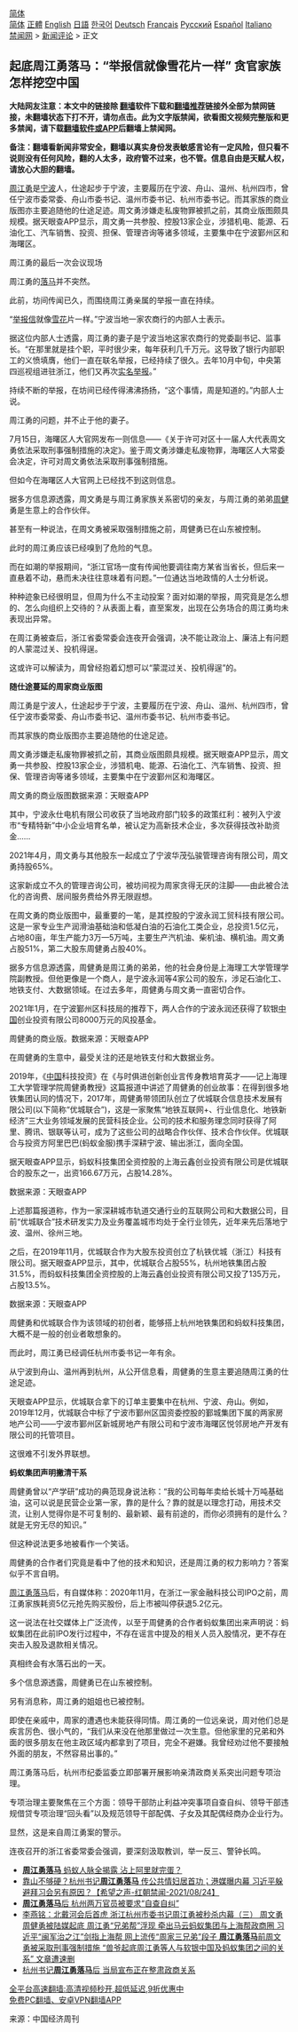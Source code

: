  <!-- 面包屑导航 --> <div class="breadcrumb"><!-- GTranslate: https://gtranslate.io/ -->  <div class="switcher notranslate">  <div class="selected">  <a href="#" onclick="return false;"> 简体</a>  </div>  <div class="option">  <a href="https://www.bannedbook.org" onclick="doGTranslate('zh-CN|zh-CN');jQuery('div.switcher div.selected a').html(jQuery(this).html());return false;" title="简体中文" class="nturl selected"> 简体</a>  <a href="https://www.bannedbook.org/zh-tw/" onclick="doGTranslate('zh-CN|zh-TW');jQuery('div.switcher div.selected a').html(jQuery(this).html());return false;" title="繁體中文" class="nturl"> 正體</a>  <a href="https://www.bannedbook.org/en/" onclick="doGTranslate('zh-CN|en');jQuery('div.switcher div.selected a').html(jQuery(this).html());return false;" title="English" class="nturl"> English</a>  <a href="https://www.bannedbook.org/ja/" onclick="doGTranslate('zh-CN|ja');jQuery('div.switcher div.selected a').html(jQuery(this).html());return false;" title="日本語" class="nturl"> 日語</a>  <a href="https://www.bannedbook.org/ko/" onclick="doGTranslate('zh-CN|ko');jQuery('div.switcher div.selected a').html(jQuery(this).html());return false;" title="한국어" class="nturl"> 한국어</a>  <a href="https://www.bannedbook.org/de/" onclick="doGTranslate('zh-CN|de');jQuery('div.switcher div.selected a').html(jQuery(this).html());return false;" title="Deutsch" class="nturl"> Deutsch</a>  <a href="https://www.bannedbook.org/fr/" onclick="doGTranslate('zh-CN|fr');jQuery('div.switcher div.selected a').html(jQuery(this).html());return false;" title="Français" class="nturl"> Français</a>  <a href="https://www.bannedbook.org/ru/" onclick="doGTranslate('zh-CN|ru');jQuery('div.switcher div.selected a').html(jQuery(this).html());return false;" title="Русский" class="nturl"> Русский</a>  <a href="https://www.bannedbook.org/es/" onclick="doGTranslate('zh-CN|es');jQuery('div.switcher div.selected a').html(jQuery(this).html());return false;" title="Español" class="nturl"> Español</a>  <a href="https://www.bannedbook.org/it/" onclick="doGTranslate('zh-CN|it');jQuery('div.switcher div.selected a').html(jQuery(this).html());return false;" title="Italiano" class="nturl"> Italiano</a>  </div>  </div>      <div class='breadcrumb-sub'><!-- Breadcrumb NavXT 6.3.0 --> <a href="https://www.bannedbook.org/" class="home">禁闻网</a> &gt; <a href="https://www.bannedbook.org/bnews/comments/" class="category">新闻评论</a> &gt; 正文</div></div><h2>起底周江勇落马：“举报信就像雪花片一样” 贪官家族怎样挖空中国</h2> <p class="notice"><b>大陆网友注意：本文中的链接除 <a href="https://github.com/bannedbook/fanqiang" >翻墙</a>软件下载和<a href="https://github.com/killgcd/justmysocks/blob/master/README.md">翻墙推荐</a>链接外全部为禁网链接，未翻墙状态下打不开，请勿点击。此为文字版禁闻，欲看图文视频完整版和更多禁闻，请下载<a href="https://github.com/bannedbook/fanqiang">翻墙软件或APP</a>后翻墙上禁闻网。</p><p>备注：翻墙看新闻非常安全，翻墙以真实身份发表敏感言论有一定风险，但只看不说则没有任何风险，翻的人太多，政府管不过来，也不管。信息自由是天赋人权，请放心大胆的翻墙。</b></p>  <div class="entry"> <p id="summary"><a href="https://www.bannedbook.org/bnews/tag/%e5%91%a8%e6%b1%9f%e5%8b%87/" class="st_tag internal_tag" rel="tag" title="标签 周江勇 下的日志">周江勇</a>是<a href="https://www.bannedbook.org/bnews/tag/%e5%ae%81%e6%b3%a2/" class="st_tag internal_tag" rel="tag" title="标签 宁波 下的日志">宁波</a>人，仕途起步于宁波，主要履历在宁波、舟山、温州、杭州四市，曾任宁波市委常委、舟山市委书记、温州市委书记、杭州市委书记。而其家族的商业版图亦主要追随他的仕途足迹。周文勇涉嫌走私废物罪被抓之前，其商业版图颇具规模。据天眼查APP显示，周文勇一共参股、控股13家企业，涉猎机电、能源、石油化工、汽车销售、投资、担保、管理咨询等诸多领域，主要集中在宁波鄞州区和海曙区。</p> <p id="conimg">周江勇的最后一次会议现场</p> <p>周江勇的<a href="https://www.bannedbook.org/bnews/tag/%E8%90%BD%E9%A9%AC/" class="st_tag internal_tag" rel="tag" title="标签 落马 下的日志">落马</a>并不突然。</p> <p>此前，坊间传闻已久，而围绕周江勇亲属的举报一直在持续。</p> <p>“<a href="https://www.bannedbook.org/bnews/tag/%E4%B8%BE%E6%8A%A5%E4%BF%A1/" class="st_tag internal_tag" rel="tag" title="标签 举报信 下的日志">举报信</a>就像<a href="https://www.bannedbook.org/bnews/tag/%E9%9B%AA%E8%8A%B1/" class="st_tag internal_tag" rel="tag" title="标签 雪花 下的日志">雪花</a>片一样。”宁波当地一家农商行的内部人士表示。</p> <p>据这位内部人士透露，周江勇的妻子是宁波当地这家农商行的党委副书记、监事长。“在那里就是挂个职，平时很少来，每年获利几千万元。这导致了银行内部职工的义愤填膺，他们一直在联名举报，已经持续了很久。去年10月中旬，中央第四巡视组进驻浙江，他们又再次<span class='wp_keywordlink'><a href="https://www.bannedbook.org/forum30/" title="我要举报贪官 网络举报贪污" target="_blank">实名举报</a></span>。”</p> <p>持续不断的举报，在坊间已经传得沸沸扬扬，“这个事情，周是知道的。”内部人士说。</p> <p>周江勇的问题，并不止于他的妻子。</p> <p>7月15日，海曙区人大官网发布一则信息——《关于许可对区十一届人大代表周文勇依法采取刑事强制措施的决定》。鉴于周文勇涉嫌走私废物罪，海曙区人大常委会决定，许可对周文勇依法采取刑事强制措施。</p> <p>但如今在海曙区人大官网上已经找不到这则信息。</p> <p>据多方信息源透露，周文勇是与周江勇家族关系密切的亲友，与周江勇的弟弟<a href="https://www.bannedbook.org/bnews/tag/%e5%91%a8%e5%81%a5/" class="st_tag internal_tag" rel="tag" title="标签 周健 下的日志">周健</a>勇是生意上的合作伙伴。</p> <p>甚至有一种说法，在周文勇被采取强制措施之前，周健勇已在山东被控制。</p> <p>此时的周江勇应该已经嗅到了危险的气息。</p> <p>而在如潮的举报期间，“浙江官场一度有传闻他要调往南方某省当省长，但后来一直悬着不动，悬而未决往往意味着有问题。”一位通达当地政情的人士分析说。</p>  <p>种种迹象已经很明显，但周为什么不主动投案？面对如潮的举报，周究竟是怎么想的、怎么向组织上交待的？从表面上看，直至案发，出现在公务场合的周江勇均未表现出异常。</p> <p>在周江勇被查后，浙江省委常委会连夜开会强调，决不能让政治上、廉洁上有问题的人蒙混过关、投机得逞。</p> <p>这或许可以解读为，周曾经抱着幻想可以“蒙混过关、投机得逞”的。</p> <p><strong>随仕途蔓延的周家商业版图</strong></p> <p>周江勇是宁波人，仕途起步于宁波，主要履历在宁波、舟山、温州、杭州四市，曾任宁波市委常委、舟山市委书记、温州市委书记、杭州市委书记。</p> <p>而其家族的商业版图亦主要追随他的仕途足迹。</p> <p>周文勇涉嫌走私废物罪被抓之前，其商业版图颇具规模。据天眼查APP显示，周文勇一共参股、控股13家企业，涉猎机电、能源、石油化工、汽车销售、投资、担保、管理咨询等诸多领域，主要集中在宁波鄞州区和海曙区。</p> <p>周文勇的商业版图数据来源：天眼查APP</p> <p>其中，宁波永仕电机有限公司收获了当地政府部门较多的政策红利：被列入宁波市“专精特新”中小企业培育名单，被认定为高新技术企业，多次获得技改补助资金……</p> <p>2021年4月，周文勇与其他股东一起成立了宁波华茂弘骏管理咨询有限公司，周文勇持股65%。</p> <p>这家新成立不久的管理咨询公司，被坊间视为周家贪得无厌的注脚——由此被合法化的咨询费、居间服务费给外界无限遐想。</p> <p>在周文勇的商业版图中，最重要的一笔，是其控股的宁波永润工贸科技有限公司。这是一家专业生产润滑油基础油和低凝白油的石油化工类企业，总投资1.5亿元，占地80亩，年生产能力3万—5万吨，主要生产汽机油、柴机油、横机油。周文勇占股51%，第二大股东周健勇占股40%。</p> <p>据多方信息源透露，周健勇是周江勇的弟弟，他的社会身份是上海理工大学管理学院副教授。但他更像是一个商人，是宁波永润等4家公司的股东，涉足石油化工、地铁支付、大数据领域。在过去多年，周健勇与周文勇一直密切合作。</p> <p>2021年1月，在宁波鄞州区科技局的推荐下，两人合作的宁波永润还获得了软银<span class='wp_keywordlink_affiliate'><a href="https://www.bannedbook.org/" title="中国" target="_blank">中国</a></span>创业投资有限公司8000万元的风投基金。</p>  <p>周健勇的商业版。数据来源：天眼查APP</p> <p>在周健勇的生意中，最受关注的还是地铁支付和大数据业务。</p> <p>2019年，《<a href="https://www.bannedbook.org/bnews/tag/%E4%B8%AD%E5%9B%BD/" class="st_tag internal_tag" rel="tag" title="标签 中国 下的日志">中国</a>科技投资》在《与时俱进创新创业言传身教培育英才——记上海理工大学管理学院周健勇教授》这篇报道中讲述了周健勇的创业故事：在得到很多地铁集团认同的情况下，2017年，周健勇带领团队创立了优城联合信息技术发展有限公司(以下简称“优城联合”)，这是一家聚焦“地铁互联网+、行业信息化、地铁新经济”三大业务领域发展的民营科技企业。公司的技术和服务理念同时获得了阿里、腾讯、银联等认可，成为了这些公司的战略合作伙伴、技术合作伙伴。优城联合与投资方阿里巴巴(蚂蚁金服)携手深耕宁波、输出浙江，面向全国。</p> <p>据天眼查APP显示，蚂蚁科技集团全资控股的上海云鑫创业投资有限公司是优城联合的股东之一，出资166.67万元，占股14.28%。</p> <p>数据来源：天眼查APP</p> <p>上述那篇报道称，作为一家深耕城市轨道交通行业的互联网公司和大数据公司，目前“优城联合”技术研发实力及业务覆盖城市均处于全行业领先，近年来先后落地宁波、温州、徐州三地。</p> <p>之后，在2019年11月，优城联合作为大股东投资创立了杭铁优城（浙江）科技有限公司。据天眼查APP显示，其中，优城联合占股55%，杭州地铁集团占股31.5%，而蚂蚁科技集团全资控股的上海云鑫创业投资有限公司又投了135万元，占股13.5%。</p> <p>数据来源：天眼查APP</p> <p>周健勇和优城联合作为该领域的初创者，能够搭上杭州地铁集团和蚂蚁科技集团，大概不是一般的创业者敢想象的。</p> <p>而此时，周江勇已经调任杭州市委书记一年有余。</p> <p>从宁波到舟山、温州再到杭州，从公开信息看，周健勇的生意主要追随周江勇的仕途足迹。</p> <p>天眼查APP显示，优城联合拿下的订单主要集中在杭州、宁波、舟山。例如，2019年12月，优城联合中标了宁波市鄞州区国资委控股的鄞城集团下属的两家房地产公司——宁波市鄞州区新城房地产有限公司和宁波市海曙区悦邻房地产开发有限公司的托管项目。</p> <p>这很难不引发外界联想。</p> <p><strong>蚂蚁集团声明撇清干系</strong></p>  <p>周健勇曾以“产学研”成功的典范现身说法称：“我的公司每年卖给长城十万吨基础油，这可以说是民营企业第一家，靠的是什么？靠的就是以理念打动，用技术交流，让别人觉得你是不可复制的、最新颖、最有前途的，而你必须拥有的是什么？就是无穷无尽的知识。”</p> <p>但这种说法更多地被看作一个笑话。</p> <p>周健勇的合作者们究竟是看中了他的技术和知识，还是周江勇的权力影响力？答案似乎不言自明。</p> <p><a href="https://www.bannedbook.org/bnews/tag/%e5%91%a8%e6%b1%9f%e5%8b%87%e8%90%bd%e9%a9%ac/" class="st_tag internal_tag" rel="tag" title="标签 周江勇落马 下的日志">周江勇落马</a>后，有自媒体称：2020年11月，在浙江一家金融科技公司IPO之前，周江勇家族耗资5亿元抢先购买股份，后上市被叫停获退5.2亿元。</p> <p>这一说法在社交媒体上广泛流传，以至于周健勇的合作者蚂蚁集团出来声明说：蚂蚁集团在此前IPO发行过程中，不存在谣言中提及的相关人员入股情况，更不存在突击入股及退款相关情况。</p> <p>真相终会有水落石出的一天。</p> <p>多个信息源透露，周健勇已在山东被控制。</p> <p>另有消息称，周江勇的姐姐也已被控制。</p> <p>即使在亲戚中，周家的遭遇也未能获得同情。周江勇的一位远亲说，周对他们总是疾言厉色、很小气的，“我们从来没在他那里做过一次生意。但他家里的兄弟和外面的很多朋友在他主政区域内都拿到了项目，完全不避嫌。我曾经劝过他不要接触外面的朋友，不然容易出事的。”</p> <p>周江勇落马后，杭州市纪委监委立即部署开展影响亲清政商关系突出问题专项治理。</p> <p>专项治理主要聚焦在三个方面：领导干部防止利益冲突事项自查自纠、领导干部违规借贷专项治理“回头看”以及规范领导干部配偶、子女及其配偶经商办企业行为。</p> <p>显然，这是来自周江勇案的警示。</p> <p>连夜召开的浙江省委常委会强调，要深刻汲取教训，举一反三、警钟长鸣。</p> <ul class='op-related-articles' title='相关阅读'> <li><a href='https://www.bannedbook.org/bnews/cbnews/20210827/1614089.html' target='_blank'><b>周江勇落马</b> 蚂蚁人脉全揭露 沾上阿里就完蛋？</a></li> <li><a href='https://www.bannedbook.org/bnews/comments/20210825/1612785.html' target='_blank'>靠山不够硬？杭州书记<b>周江勇落马</b>  传公共情妇居首功；港媒曝内幕 习近平躲避拜习会另有原因？【希望之声-红朝禁闻-2021/08/24】</a></li> <li><a href='https://www.bannedbook.org/bnews/comments/20210825/1612658.html' target='_blank'><b>周江勇落马</b>后 杭州两万官员被要求“自查自纠”</a></li> <li><a href='https://www.bannedbook.org/bnews/comments/20210825/1612534.html' target='_blank'>李燕铭：北戴河会后首虎 浙江杭州市委书记周江勇被秒杀内幕（三） 周文勇周健勇被陆媒起底 周江勇“兄弟帮”浮现 牵出马云蚂蚁集团与上海帮政商圈 习近平“闽军治之江”剑指上海帮 网上流传“周家三兄弟”段子 <b>周江勇落马</b>前周文勇被采取刑事强制措施 “兽爷起底周江勇等人与软银中国及蚂蚁集团之间的关系” 文章遭速删</a></li> <li><a href='https://www.bannedbook.org/bnews/headline/20210824/1611892.html' target='_blank'>杭州书记<b>周江勇落马</b>后 当局宣布正在整肃政商关系</a></li> </ul> <p class="texttj"> <a href="https://github.com/bannedbook/fanqiang/wiki/V2ray%E6%9C%BA%E5%9C%BA" target="_blank">全平台高速翻墙:高清视频秒开,超低延迟,9折优惠中</a><br/> <a href="https://github.com/bannedbook/fanqiang/wiki/%E7%A6%81%E9%97%BB%E7%BD%91%E5%AE%89%E5%8D%93%E7%BF%BB%E5%A2%99%E6%96%B0%E9%97%BBAPP" target="_blank">免费PC翻墙、安卓VPN翻墙APP</a></p> <p> 来源：中国经济周刊 </p><a name='sharetosocial'></a>  <div style="margin-bottom:5px;padding-bottom:5px;clear:both"> <div id="archive-pix-1" class="banner-ads"> <!-- AuctionX Display platform tag START --> <div id="26318x728x90x621x_ADSLOT2" clicktrack="%%CLICK_URL_ESC%%"></div> <!-- AuctionX Display platform tag END --> </div> <div id="archive-pix-2" class="banner-ads"> <!-- AuctionX Display platform tag START --> <div id="26315x300x250x621x_ADSLOT2" clicktrack="%%CLICK_URL_ESC%%"></div> <!-- AuctionX Display platform tag END --> </div> </div>  <div id="archive-pix-1" class="banner-ads"> <!-- AuctionX Display platform tag START --> <div id="26318x728x90x621x_ADSLOT3" clicktrack="%%CLICK_URL_ESC%%"></div> <!-- AuctionX Display platform tag END --> </div> </div><!--END ENTRY--> 